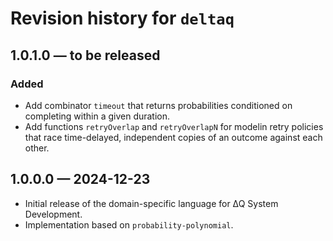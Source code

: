 # Revision history for `deltaq`

## 1.0.1.0 — to be released

### Added

* Add combinator `timeout` that returns probabilities conditioned
  on completing within a given duration.
* Add functions `retryOverlap` and `retryOverlapN` for modelin retry policies
  that race time-delayed, independent copies of an outcome against each other.

## 1.0.0.0 — 2024-12-23

* Initial release of the domain-specific language for ∆Q System Development.
* Implementation based on `probability-polynomial`.
